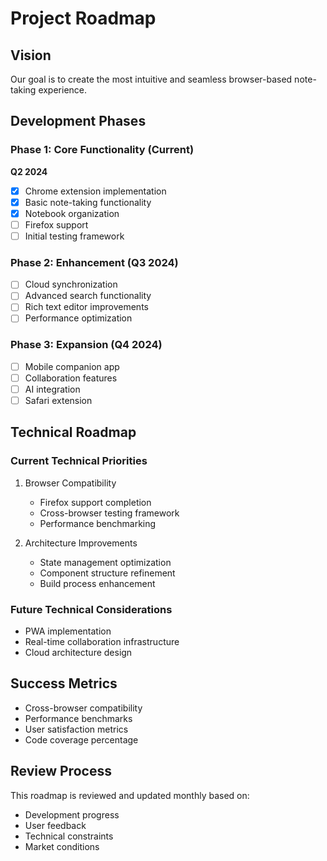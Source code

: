 # Project Roadmap

## Vision
Our goal is to create the most intuitive and seamless browser-based note-taking experience.

## Development Phases

### Phase 1: Core Functionality (Current)
**Q2 2024**
- [x] Chrome extension implementation
- [x] Basic note-taking functionality
- [x] Notebook organization
- [ ] Firefox support
- [ ] Initial testing framework

### Phase 2: Enhancement (Q3 2024)
- [ ] Cloud synchronization
- [ ] Advanced search functionality
- [ ] Rich text editor improvements
- [ ] Performance optimization

### Phase 3: Expansion (Q4 2024)
- [ ] Mobile companion app
- [ ] Collaboration features
- [ ] AI integration
- [ ] Safari extension

## Technical Roadmap

### Current Technical Priorities
1. Browser Compatibility
   - Firefox support completion
   - Cross-browser testing framework
   - Performance benchmarking

2. Architecture Improvements
   - State management optimization
   - Component structure refinement
   - Build process enhancement

### Future Technical Considerations
- PWA implementation
- Real-time collaboration infrastructure
- Cloud architecture design

## Success Metrics
- Cross-browser compatibility
- Performance benchmarks
- User satisfaction metrics
- Code coverage percentage

## Review Process
This roadmap is reviewed and updated monthly based on:
- Development progress
- User feedback
- Technical constraints
- Market conditions
